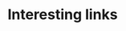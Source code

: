 ---
layout: collection
title: Interesting links
permalink: /links/
collection: links
entries_layout: grid
show_excerpts: true
sort_by: date
sort_order: reverse
---